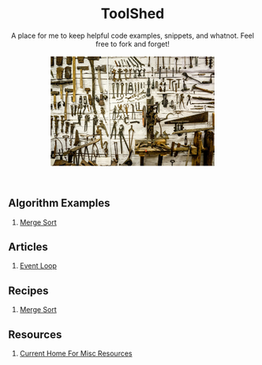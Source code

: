 <div align="center">
<h1>ToolShed</h1>
<span>A place for me to keep helpful code examples, snippets, and whatnot. Feel free to fork and forget!</span>
<br />
<br />
<img width="66%" src="assets/tools.jpg">
</div>

&nbsp;

## Algorithm Examples

1. [Merge Sort](algorithms/mergeSort/README.md)

## Articles

1. [Event Loop](articles/eventloop/README.md)

## Recipes

1. [Merge Sort](recipes/README.md)

## Resources

1. [Current Home For Misc Resources](resources/README.md)